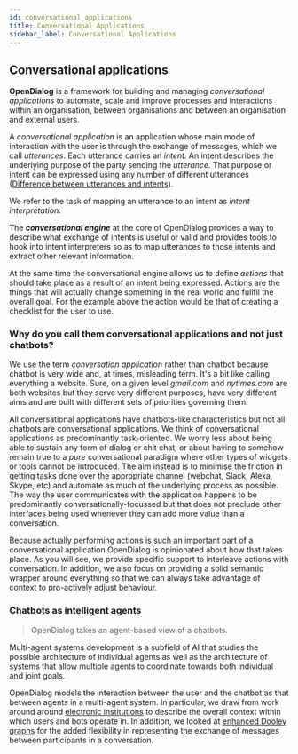 ```yaml
---
id: conversational_applications
title: Conversational Applications
sidebar_label: Conversational Applications
---
```


## Conversational applications

**OpenDialog** is a framework for building and managing _conversational applications_ to automate, scale and improve processes and interactions within an organisation, between organisations and between an organisation and external users.

A _conversational application_ is an application whose main mode of interaction with the user is through the exchange of messages, which we call _utterances_. Each utterance carries an _intent_. An intent describes the underlying purpose of the party sending the _utterance_. That purpose or intent can be expressed using any number of different utterances ([Difference between utterances and intents](utterances_vs_intents.md)).

We refer to the task of mapping an utterance to an intent as _intent interpretation_.

The _**conversational engine**_ at the core of OpenDialog provides a way to describe what exchange of intents is useful or valid and provides tools to hook into intent interpreters so as to map utterances to those intents and extract other relevant information.

At the same time the conversational engine allows us to define _actions_ that should take place as a result of an intent being expressed. Actions are the things that will actually change something in the real world and fullfil the overall goal. For the example above the action would be that of creating a checklist for the user to use.

### Why do you call them conversational applications and not just chatbots?

We use the term _conversation application_ rather than chatbot because chatbot is very wide and, at times, misleading term. It's a bit like calling everything a website. Sure, on a given level _gmail.com_ and _nytimes.com_ are both websites but they serve very different purposes, have very different aims and are built with different sets of priorities governing them.

All conversational applications have chatbots-like characteristics but not all chatbots are conversational applications. We think of conversational applications as predominantly task-oriented. We worry less about being able to sustain any form of dialog or chit chat, or about having to somehow remain true to a _pure_ conversational paradigm where other types of widgets or tools cannot be introduced. The aim instead is to minimise the friction in getting tasks done over the appropriate channel (webchat, Slack, Alexa, Skype, etc) and automate as much of the underlying process as possible. The way the user communicates with the application happens to be predominantly conversationally-focussed but that does not preclude other interfaces being used whenever they can add more value than a conversation. 

Because actually performing actions is such an important part of a conversational application OpenDialog is  opinionated about how that takes place. As you will see, we provide specific support to interleave actions with conversation. In addition, we also focus on providing a solid semantic wrapper around everything so that we can always take advantage of context to pro-actively adjust behaviour. 

### Chatbots as intelligent agents

>OpenDialog takes an agent-based view of a chatbots.

Multi-agent systems development is a subfield of AI that studies the possible architecture of individual agents as well as the architecture of systems that allow multiple agents to coordinate towards both individual and joint goals.

OpenDialog models the interaction between the user and the chatbot as that between agents in a multi-agent system. In particular, we draw from work around around [electronic institutions](https://nms.kcl.ac.uk/michael.luck/resources/aij12.pdf) to describe the overall context within which users and bots operate in. In addition, we looked at [enhanced Dooley graphs](https://pdfs.semanticscholar.org/71e5/f7aee39470470c1bed39bf11790d8df4cccd.pdf) for the added flexibility in  representing the exchange of messages between participants in a conversation. 




